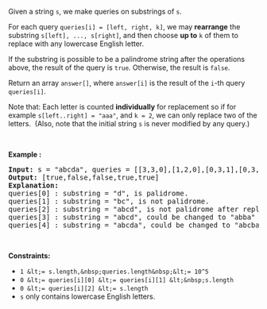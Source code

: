 Given a string `` s ``, we make queries on substrings of `` s ``.

For each query `` queries[i] = [left, right, k] ``, we may __rearrange__&nbsp;the substring `` s[left], ..., s[right] ``, and then choose __up to__ `` k `` of them to replace with any lowercase English letter.&nbsp;

If the substring&nbsp;is possible to be a&nbsp;palindrome string after the operations above, the result of the query is `` true ``.&nbsp;Otherwise, the result&nbsp;is `` false ``.

Return an array `` answer[] ``, where `` answer[i] `` is the result of the `` i ``-th query `` queries[i] ``.

Note that: Each letter is counted __individually__ for replacement so&nbsp;if for example&nbsp;`` s[left..right] = "aaa" ``, and `` k = 2 ``, we can only replace two of the letters.&nbsp; (Also, note that the initial string `` s ``&nbsp;is never modified by any query.)

&nbsp;

__Example :__

<pre>
<strong>Input:</strong> s = "abcda", queries = [[3,3,0],[1,2,0],[0,3,1],[0,3,2],[0,4,1]]
<strong>Output:</strong> [true,false,false,true,true]
<strong>Explanation:</strong>
queries[0] : substring = "d", is palidrome.
queries[1] :&nbsp;substring = "bc", is not palidrome.
queries[2] :&nbsp;substring = "abcd", is not palidrome after replacing only 1 character.
queries[3] :&nbsp;substring = "abcd", could be changed to "abba" which is palidrome. Also this can be changed to "baab" first rearrange it "bacd" then replace "cd" with "ab".
queries[4] :&nbsp;substring = "abcda",&nbsp;could be changed to "abcba" which is palidrome.
</pre>

&nbsp;

__Constraints:__

*   `` 1 &lt;= s.length,&nbsp;queries.length&nbsp;&lt;= 10^5 ``
*   `` 0 &lt;= queries[i][0] &lt;= queries[i][1] &lt;&nbsp;s.length ``
*   `` 0 &lt;= queries[i][2] &lt;= s.length ``
*   `` s `` only contains lowercase English letters.